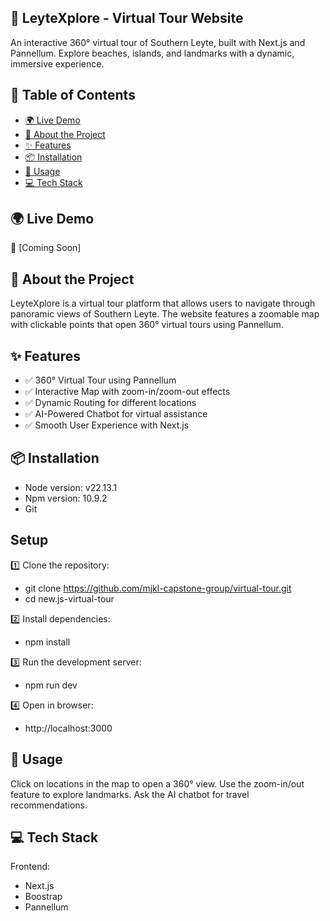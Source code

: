## 📌 LeyteXplore - Virtual Tour Website
An interactive 360° virtual tour of Southern Leyte, built with Next.js and Pannellum. Explore beaches, islands, and landmarks with a dynamic, immersive experience.

## 📖 Table of Contents

- [🌍 Live Demo](#-live-demo)
- [📜 About the Project](#-about-the-project)
- [✨ Features](#-features)
- [📦 Installation](#-installation)
- [📖 Usage](#-usage)
- [💻 Tech Stack](#-tech-stack)

## 🌍 Live Demo
🔗 [Coming Soon]

## 📜 About the Project
LeyteXplore is a virtual tour platform that allows users to navigate through panoramic views of Southern Leyte. The website features a zoomable map with clickable points that open 360° virtual tours using Pannellum.

## ✨ Features
- ✅ 360° Virtual Tour using Pannellum
- ✅ Interactive Map with zoom-in/zoom-out effects
- ✅ Dynamic Routing for different locations
- ✅ AI-Powered Chatbot for virtual assistance
- ✅ Smooth User Experience with Next.js

## 📦 Installation
- Node version: v22.13.1
- Npm version: 10.9.2
- Git

## Setup
1️⃣ Clone the repository:
- git clone https://github.com/mjkl-capstone-group/virtual-tour.git 
- cd new.js-virtual-tour 

2️⃣ Install dependencies:
- npm install  

3️⃣ Run the development server:
- npm run dev  

4️⃣ Open in browser:
- http://localhost:3000  

## 🚀 Usage
Click on locations in the map to open a 360° view.
Use the zoom-in/out feature to explore landmarks.
Ask the AI chatbot for travel recommendations.

## 💻 Tech Stack
Frontend: 
- Next.js
- Boostrap 
- Pannellum


